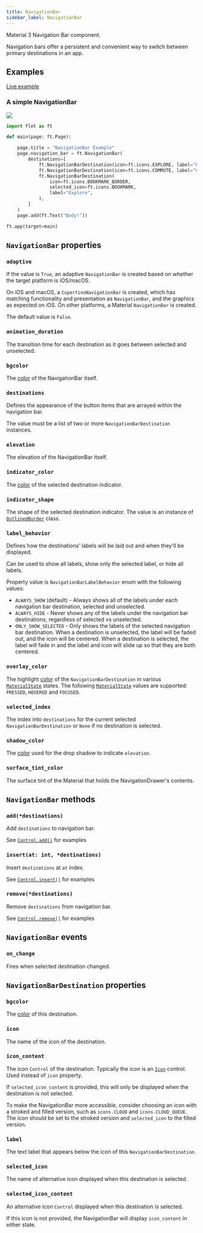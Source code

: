 ```yaml
---
title: NavigationBar
sidebar_label: NavigationBar
---
```


Material 3 Navigation Bar component.

Navigation bars offer a persistent and convenient way to switch between primary destinations in an app.

## Examples

[Live example](https://flet-controls-gallery.fly.dev/navigation/navigationbar)

### A simple NavigationBar

<img src="/img/docs/controls/navigation-bar/navigation-bar-sample.gif" className="screenshot-40"/>

```python
import flet as ft

def main(page: ft.Page):

    page.title = "NavigationBar Example"
    page.navigation_bar = ft.NavigationBar(
        destinations=[
            ft.NavigationBarDestination(icon=ft.icons.EXPLORE, label="Explore"),
            ft.NavigationBarDestination(icon=ft.icons.COMMUTE, label="Commute"),
            ft.NavigationBarDestination(
                icon=ft.icons.BOOKMARK_BORDER,
                selected_icon=ft.icons.BOOKMARK,
                label="Explore",
            ),
        ]
    )
    page.add(ft.Text("Body!"))

ft.app(target=main)
```

## `NavigationBar` properties

### `adaptive`

If the value is `True`, an adaptive `NavigationBar` is created based on whether the target platform is iOS/macOS.

On iOS and macOS, a `CupertinoNavigationBar` is created, which has matching functionality and presentation as `NavigationBar`, and the graphics as expected on iOS. On other platforms, a Material `NavigationBar` is created.

The default value is `False`.

### `animation_duration`

The transition time for each destination as it goes between selected and unselected.

### `bgcolor`

The [color](/docs/reference/colors) of the NavigationBar itself.

### `destinations`

Defines the appearance of the button items that are arrayed within the navigation bar.

The value must be a list of two or more `NavigationBarDestination` instances.

### `elevation`

The elevation of the NavigationBar itself.

### `indicator_color`

The [color](/docs/reference/colors) of the selected destination indicator.

### `indicator_shape`

The shape of the selected destination indicator. The value is an instance of [`OutlinedBorder`](/docs/reference/types/outlinedborder) class.

### `label_behavior`

Defines how the destinations' labels will be laid out and when they'll be displayed.

Can be used to show all labels, show only the selected label, or hide all labels.

Property value is `NavigationBarLabelBehavior` enum with the following values:

* `ALWAYS_SHOW` (default) - Always shows all of the labels under each navigation bar destination, selected and unselected.
* `ALWAYS_HIDE` - Never shows any of the labels under the navigation bar destinations, regardless of selected vs unselected.
* `ONLY_SHOW_SELECTED` - Only shows the labels of the selected navigation bar destination. When a destination is unselected, the label will be faded out, and the icon will be centered. When a destination is selected, the label will fade in and the label and icon will slide up so that they are both centered.

### `overlay_color`

The highlight [color](/docs/reference/colors) of the `NavigationBarDestination` in various [`MaterialState`](/docs/reference/types/materialstate) states. The
following [`MaterialState`](/docs/reference/types/materialstate) values are supported: `PRESSED`, `HOVERED` and `FOCUSED`.

### `selected_index`

The index into `destinations` for the current selected `NavigationBarDestination` or `None` if no destination is selected.

### `shadow_color`

The [color](/docs/reference/colors) used for the drop shadow to indicate `elevation`.

### `surface_tint_color`

The surface tint of the Material that holds the NavigationDrawer's contents.

## `NavigationBar` methods

### `add(*destinations)`

Add `destinations` to navigation bar.

See [`Control.add()`](/docs/controls/overview#addcontrols) for examples

### `insert(at: int, *destinations)`

Insert `destinations` at `at` index.

See [`Control.insert()`](/docs/controls/overview#insertat-int-controls) for examples

### `remove(*destinations)`

Remove `destinations` from navigation bar.

See [`Control.remove()`](/docs/controls/overview#removecontrols) for examples

## `NavigationBar` events

### `on_change`

Fires when selected destination changed.

## `NavigationBarDestination` properties

### `bgcolor`

The [color](/docs/reference/colors) of this destination.

### `icon`

The name of the icon of the destination.

### `icon_content`

The icon `Control` of the destination. Typically the icon is an [`Icon`](/docs/controls/icon) control. Used instead of `icon` property.

If `selected_icon_content` is provided, this will only be displayed when the destination is not selected.

To make the NavigationBar more accessible, consider choosing an icon with a stroked and filled version, such as `icons.CLOUD` and `icons.CLOUD_QUEUE`. The icon should be set to the stroked version and `selected_icon` to the filled version.

### `label`

The text label that appears below the icon of this `NavigationBarDestination`.

### `selected_icon`

The name of alternative icon displayed when this destination is selected.

### `selected_icon_content`

An alternative icon `Control` displayed when this destination is selected.

If this icon is not provided, the NavigationBar will display `icon_content` in either state.